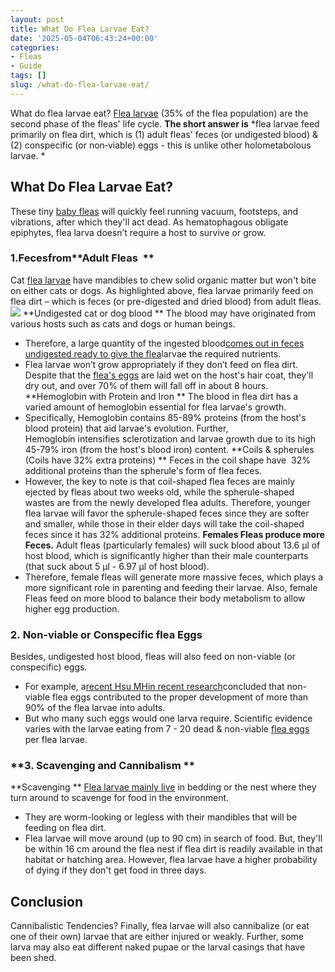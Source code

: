 ```yaml
---
layout: post
title: What Do Flea Larvae Eat?
date: '2025-05-04T06:43:24+00:00'
categories:
- Fleas
- Guide
tags: []
slug: /what-do-flea-larvae-eat/
---
```


What do flea larvae eat?
[Flea larvae](http://npic.orst.edu/pest/flea.html)
(35% of the flea population) are the second phase of the fleas' life cycle.
**The short answer is**
*flea larvae feed primarily on flea dirt, which is (1) adult fleas' feces (or undigested blood) & (2) conspecific (or non‐viable) eggs - this is unlike other holometabolous larvae. *
## What Do Flea Larvae Eat?
These tiny
[baby fleas](https://pestpolicy.com/what-do-baby-fleas-look-like/)
will quickly feel running vacuum, footsteps, and vibrations, after which they'll act dead.
As hematophagous obligate epiphytes, flea larva doesn’t require a host to survive or grow.
### 1.**Feces**from**Adult Fleas  **
Cat
[flea larvae](https://pestpolicy.com/what-do-flea-larvae-look-like/)
have mandibles to chew solid organic matter but won't bite on either cats or dogs.
As highlighted above, flea larvae primarily feed on flea dirt – which is feces (or pre-digested and dried blood) from adult fleas.
![](/assets/img/04/What-Do-Flea-Larvae-Eat-300x203.png)
**Undigested cat or dog blood **
The blood may have originated from various hosts such as cats and dogs or human beings.
- Therefore, a large quantity of the ingested blood[comes out in feces undigested ready to give the flea](https://pestpolicy.com/where-do-fleas-come-from/)larvae the required nutrients.
- Flea larvae won’t grow appropriately if they don’t feed on flea dirt.
Despite that the
[flea's eggs](https://pestpolicy.com/how-to-kill-flea-eggs/)
are laid wet on the host's hair coat, they'll dry out, and over 70% of them will fall off in about 8 hours.
**Hemoglobin with Protein and Iron **
The blood in flea dirt has a varied amount of hemoglobin essential for flea larvae's growth.
- Specifically, Hemoglobin contains 85-89% proteins (from the host's blood protein) that aid larvae's evolution.
Further, Hemoglobin intensifies sclerotization and larvae growth due to its high 45-79% iron (from the host's blood iron) content.
**Coils & spherules (Coils have 32% extra proteins) **
Feces in the coil shape have  32% additional proteins than the spherule's form of flea feces.
- However, the key to note is that coil-shaped flea feces are mainly ejected by fleas about two weeks old, while the spherule-shaped wastes are from the newly developed flea adults.
Therefore, younger flea larvae will favor the spherule-shaped feces since they are softer and smaller, while those in their elder days will take the coil-shaped feces since it has 32% additional proteins.
**Females Fleas produce more Feces.**
Adult fleas (particularly females) will suck blood about 13.6 µl of host blood, which is significantly higher than their male counterparts (that suck about 5 µl - 6.97 µl of host blood).
- Therefore, female fleas will generate more massive feces, which plays a more significant role in parenting and feeding their larvae.
Also, female Fleas feed on more blood to balance their body metabolism to allow higher egg production.
### 2. Non-viable or Conspecific flea Eggs
Besides, undigested host blood, fleas will also feed on non-viable (or conspecific) eggs.
- For example, a[recent Hsu MHin recent research](https://pubmed.ncbi.nlm.nih.gov/12510898/)concluded that non-viable flea eggs contributed to the proper development of more than  90% of the flea larvae into adults.
- But who many such eggs would one larva require.
Scientific evidence varies with the larvae eating from 7 - 20 dead & non-viable
[flea eggs](https://pestpolicy.com/flea-eggs-vs-dandruff/)
per flea larvae.
### **3. Scavenging and Cannibalism **
**Scavenging **
[Flea larvae mainly live](https://pestpolicy.com/can-fleas-live-on-clothes/)
in bedding or the nest where they turn around to scavenge for food in the environment.
- They are worm-looking or legless with their mandibles that will be feeding on flea dirt.
- Flea larvae will move around (up to 90 cm) in search of food.
But, they'll be within 16 cm around the flea nest if flea dirt is readily available in that habitat or hatching area. However, flea larvae have a higher probability of dying if they don't get food in three days.
## Conclusion
Cannibalistic Tendencies? Finally, flea larvae will also cannibalize (or eat one of their own) larvae that are either injured or weakly.
Further, some larva may also eat different naked pupae or the larval casings that have been shed.
